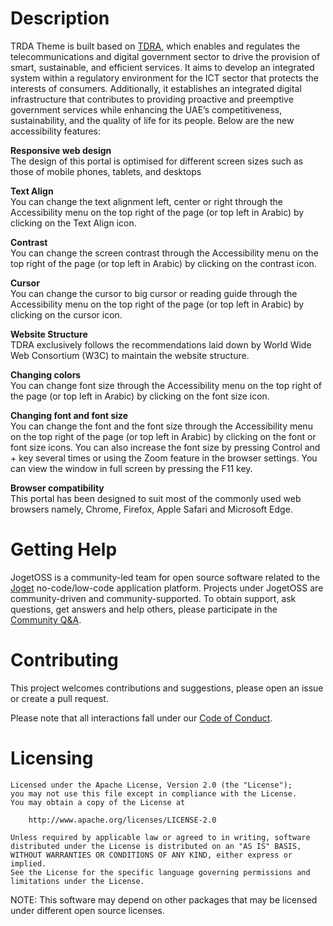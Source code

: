 # Description

TRDA Theme is built based on [TDRA](https://tdra.gov.ae/), which enables and regulates the telecommunications and digital government sector to drive the provision of smart, sustainable, and efficient services. It aims to develop an integrated system within a regulatory environment for the ICT sector that protects the interests of consumers. Additionally, it establishes an integrated digital infrastructure that contributes to providing proactive and preemptive government services while enhancing the UAE’s competitiveness, sustainability, and the quality of life for its people. Below are the new accessibility features:

**Responsive web design**  
The design of this portal is optimised for different screen sizes such as those of mobile phones, tablets, and desktops

**Text Align**  
You can change the text alignment left, center or right through the Accessibility menu on the top right of the page (or top left in Arabic) by clicking on the Text Align icon.

**Contrast**  
You can change the screen contrast through the Accessibility menu on the top right of the page (or top left in Arabic) by clicking on the contrast icon.

**Cursor**  
You can change the cursor to big cursor or reading guide through the Accessibility menu on the top right of the page (or top left in Arabic) by clicking on the cursor icon.

**Website Structure**  
TDRA exclusively follows the recommendations laid down by World Wide Web Consortium (W3C) to maintain the website structure.

**Changing colors**  
You can change font size through the Accessibility menu on the top right of the page (or top left in Arabic) by clicking on the font size icon.

**Changing font and font size**  
You can change the font and the font size through the Accessibility menu on the top right of the page (or top left in Arabic) by clicking on the font or font size icons. You can also increase the font size by pressing Control and + key several times or using the Zoom feature in the browser settings. You can view the window in full screen by pressing the F11 key.

**Browser compatibility**  
This portal has been designed to suit most of the commonly used web browsers namely, Chrome, Firefox, Apple Safari and Microsoft Edge.

# Getting Help

JogetOSS is a community-led team for open source software related to the [Joget](https://www.joget.org) no-code/low-code application platform.
Projects under JogetOSS are community-driven and community-supported.
To obtain support, ask questions, get answers and help others, please participate in the [Community Q&A](https://answers.joget.org/).

# Contributing

This project welcomes contributions and suggestions, please open an issue or create a pull request.

Please note that all interactions fall under our [Code of Conduct](https://github.com/jogetoss/repo-template/blob/main/CODE_OF_CONDUCT.md).

# Licensing

    Licensed under the Apache License, Version 2.0 (the "License");
    you may not use this file except in compliance with the License.
    You may obtain a copy of the License at

        http://www.apache.org/licenses/LICENSE-2.0

    Unless required by applicable law or agreed to in writing, software
    distributed under the License is distributed on an "AS IS" BASIS,
    WITHOUT WARRANTIES OR CONDITIONS OF ANY KIND, either express or implied.
    See the License for the specific language governing permissions and
    limitations under the License.

NOTE: This software may depend on other packages that may be licensed under different open source licenses.
